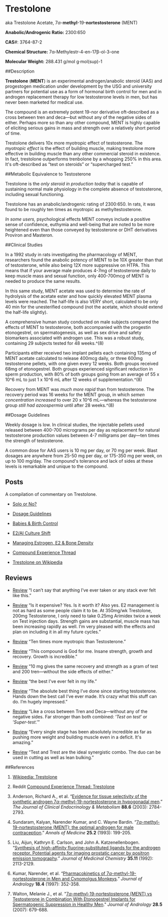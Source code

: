# Trestolone

aka Trestolone Acetate, 7*α*\-**methyl**\-19-**nortestosterone** (MENT)

**Anabolic/Androgenic Ratio:** 2300:650  

**CAS**\#: 3764-87-2

**Chemical Structure:** 7α-Methylestr-4-en-17β-ol-3-one

**Molecular Weight:**  288.431 g/mol g·mol(sup)-1

##Description

**Trestolone** (**MENT**) is an experimental androgen/anabolic steroid (AAS) and progestogen medication under development by the USG and university partners for potential use as a form of hormonal birth control for men and in androgen replacement therapy for low testosterone levels in men, but has never been marketed for medical use. 

The compound is an extremely potent 19-nor derivative oft-described as a cross between tren and deca—but without any of the negative sides of either. Perhaps more so than any other compound, MENT is highly capable of eliciting serious gains in mass and strength over a relatively short period of time.

Trestolone delivers 10x more myotropic effect of testosterone. The *myotropic effect* is the effect of building muscle, making trestolone more effective in building muscle than any other commercial steroid in existence. In fact, trestolone outperforms trenbolone by a whopping 250% in this area. It's oft-described as “test on steroids” or “supercharged test.”

##Metabolic Equivalence to Testosterone 

Trestolone is the *only steroid in production today* that is capable of sustaining normal male physiology in the complete absence of testosterone, including sexual functioning.

Trestolone has an anabolic/androgenic rating of 2300:650.  In rats, it was found to be roughly ten times as myotropic as methyltestosterone. 

*In some users,* psychological effects MENT conveys include a positive sense of confidence, euthymia and well-being that are noted to be more heightened even than those conveyed by testosterone or DHT derivatives Proviron and Masteron.

##Clinical Studies

In a 1992 study in rats investigating the pharmacology of MENT, researchers found the anabolic potency of MENT to be 10X greater than that of testosterone, while also being 12X more suppressive on HTPA. This means that if your average male produces 4-7mg of testosterone daily to keep muscle mass and sexual function, only 400-700mcg of MENT is needed to produce the same results.

In this same study, MENT acetate was used to determine the rate of hydrolysis of the acetate ester and how quickly elevated MENT plasma levels were reached. The half-life is also VERY short, calculated to be only 40 min for the unesterified compound (not the acetate, which should extend the half-life slightly). 

A comprehensive human study conducted on male subjects compared the effects of MENT to testosterone, both accompanied with the progestin etonogestrel, on spermatogenesis, as well as sex drive and safety biomarkers associated with androgen use. This was a robust study, containing 29 subjects tested for 48 weeks.^(8)

Participants either received two implant pellets each containing 135mg of MENT acetate calculated to release 400mcg daily, or three 600mg testosterone pellets, with one given every 12 weeks. Both groups received 68mg of etonogestrel. Both groups experienced significant reduction in sperm production, with 80% of both groups going from an average of 55 x 10^6 mL to just 1 x 10^6 mL after 12 weeks of supplementation.^(8)

Recovery from MENT was *much more rapid* than from testosterone. The recovery period was 16 weeks for the MENT group, in which *semen concentration increased* to over 20 x 10^6 mL—whereas the testosterone group *still had azoospermia* until after 28 weeks.^(8)

##Dosage Guidelines 

Weekly dosage is low. In clinical studies, the injectable pellets used released between 400-700 micrograms per day as replacement for natural testosterone production values between 4-7 milligrams per day—ten times the strength of testosterone.

A common dose for AAS users is 10 mg per day, or 70 mg per week. Blast dosages are anywhere from 25-50 mg per day, or 175-350 mg per week, on up to 100 mg/day. The compound's tolerance and lack of sides at these levels is remarkable and unique to the compound.    

## Posts 

A compilation of commentary on Trestolone. 

* [Solo or No?](https://www.reddit.com/r/steroids/comments/k5wrhv/daily_ask_anything_20201203/gehtg6t)

* [Dosage Guidelines](https://www.reddit.com/r/steroids/comments/jpqfxo/daily_ask_anything_20201107/gcym1h4)

* [Babies &amp; Birth Control](https://www.reddit.com/r/steroids/comments/jpqfxo/daily_ask_anything_20201107/gbgq0mb)

* [E2/AI Culture Shift](https://www.reddit.com/r/steroids/comments/julipg/daily_ask_anything_20201115/gcenek5)

* [Managing Estrogen, E2 &amp; Bone Density](https://www.reddit.com/r/steroids/comments/jpqfxo/daily_ask_anything_20201107/gcylui8)

* [Compound Experience Thread](https://www.reddit.com/r/steroids/comments/86t5st/compound_experience_saturday_trestolone_trest_ment/)

* [Trestolone on Wikipedia](https://en.wikipedia.org/wiki/Trestolone)

## Reviews

* [Review](https://www.reddit.com/r/steroids/comments/hmc6rh/discussion_what_are_your_unpopular_opinionshot/fxt897j) “I can’t say that anything I’ve ever taken or any stack ever felt like this.”

* [Review](https://www.reddit.com/r/steroids/comments/kmdymm/daily_ask_anything_20201229/ghe85an) “Is it expensive? Yes. Is it worth it? Also yes. E2 management is not as hard as some people claim it to be. At 350mg/wk Trestolone, 200mg Testosterone, I only need to take 0.25mg Arimidex twice a week on Test injection days. Strength gains are substantial, muscle mass has been increasing rapidly as well. I’m very pleased with the effects and plan on including it in all my future cycles.”

* [Review](https://www.reddit.com/r/steroids/comments/hpd5cp/discussion_what_cycle_in_your_lifting_career_has/fxtwq1i) “Ten times more myotropic than Testosterone.”

* [Review](https://www.reddit.com/r/steroids/comments/hcmk9e/compound_trestolone_trest_ment/fvhxf4m) “This compound is God for me. Insane strength, growth and recovery. Growth is incredible.”

* [Review](https://www.reddit.com/r/steroids/comments/h8gmm4/trestolone_psa_compound/fur7vxk) “10 mg gives the same recovery and strength as a gram of test and 200 tren—without the side effects of either.”

* [Review](https://www.reddit.com/r/steroids/comments/k3vb9z/offtopic_daily_chat_20201130/ge6nnds/) “the best I've ever felt in my life.”

* [Review](https://www.reddit.com/r/steroids/comments/k3vb9z/offtopic_daily_chat_20201130/ge669wp) “The absolute best thing I’ve done since starting testosterone. Hands down the best call I’ve ever made. It’s crazy what this stuff can do. I’m hugely impressed.”

* [Review](https://www.reddit.com/r/steroids/comments/fxrzrb/daily_ask_anything_20200409/fmyx6iv) “Like a cross between Tren and Deca—without any of the negative sides. Far stronger than both combined: ‘*Test on test*’ or ‘*Super-test*.’”

* [Review](https://www.reddit.com/r/steroids/comments/k5wrhv/daily_ask_anything_20201203/gei70ff) “Every single stage has been absolutely incredible as far as pushing more weight and building muscle even in a deficit. It's amazing.”

* [Review](https://www.reddit.com/r/steroids/comments/k5wrhv/daily_ask_anything_20201203/gehnye7) “Test and Trest are the ideal synergistic combo. The duo can be used in cutting as well as lean bulking.”

##References

1.  [Wikipedia: Trestolone](https://en.wikipedia.org/wiki/Trestolone)  
 
2. Reddit [Compound Experience Thread: Trestolone](https://www.reddit.com/r/steroids/comments/86t5st/compound_experience_saturday_trestolone_trest_ment/)  

3.  Anderson, Richard A., et al. “[Evidence for tissue selectivity of the synthetic androgen 7*α*-methyl-19-nortestosterone in hypogonadal men](https://www.ncbi.nlm.nih.gov/pubmed/12788888).” *The Journal of Clinical Endocrinology &amp; Metabolism* **88.6** (2003): 2784-2793.

4.  Sundaram, Kalyan, Narender Kumar, and C. Wayne Bardin. “[7*α*-methyl-19-nortestosterone (MENT): the optimal androgen for male contraception](https://www.ncbi.nlm.nih.gov/pubmed/8489761).” *Annals of Medicine* **25.2** (1993): 199-205.

5.  Liu, Aijun, Kathryn E. Carlson, and John A. Katzenellenbogen. “[Synthesis of high-affinity fluorine-substituted ligands for the androgen receptor. Potential agents for imaging prostatic cancer by positron emission tomography](https://pubs.acs.org/doi/abs/10.1021/jm00089a024).” *Journal of Medicinal Chemistry* **35.11** (1992): 2113-2129.

6.  Kumar, Narender, et al. “[Pharmacokinetics of 7*α*-methyl-19-nortestosterone in Men and Cynomolgus Monkeys](https://www.ncbi.nlm.nih.gov/pubmed/9283946).” *Journal of Andrology* **18.4** (1997): 352-358.

7.  Walton, Melanie J., et al. "[7*α*-methyl-19-nortestosterone (MENT) vs Testosterone in Combination With Etonogestrel Implants for Spermatogenic Suppression in Healthy Men](https://www.ncbi.nlm.nih.gov/pubmed/17460095)." *Journal of Andrology* **28.5** (2007): 679-688.